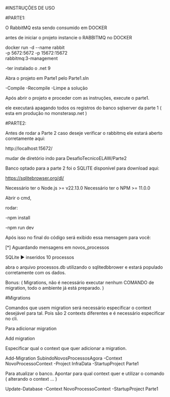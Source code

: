 #INSTRUÇÕES DE USO


#PARTE1:

O RabbitMQ esta sendo consumido em DOCKER

antes de iniciar o projeto instancie o RABBITMQ no DOCKER

docker run -d --name rabbit \
  -p 5672:5672 -p 15672:15672 \
  rabbitmq:3-management

-ter instalado o .net 9

Abra o projeto em Parte1 pelo Parte1.sln

-Compile
-Recompile
-Limpe a solução

Após abrir o projeto e proceder com as instruções, execute o parte1.

ele executará apagando todos os registros do banco sqlserver da parte 1 ( esta em produção no monsterasp.net )






#PARTE2:


Antes de rodar a Parte 2 caso deseje verificar o rabbitmq ele estará aberto corretamente aqui:

http://localhost:15672/

mudar de diretório indo para DesafioTecnicoELAW/Parte2


Banco optado para a parte 2 foi o SQLITE disponível para download aqui:

https://sqlitebrowser.org/dl/

Necessário ter o Node.js >= v22.13.0
Necessário ter o NPM >= 11.0.0

Abrir o cmd,

rodar: 

-npm install

-npm run dev



Após isso no final do código será exibido essa mensagem para você:

[*] Aguardando mensagens em novos_processos

SQLite ► inseridos 10 processos

abra o arquivo processos.db utilizando o sqlitedbbrower e estará populado corretamente com os dados.





Bonus: 
( Migrations, não é necessário executar nenhum COMANDO de migration, todo o ambiente já está preparado. )



#Migrations

Comandos que usem migration será necessário especificar o context desejável para tal. Pois são 2 contexts diferentes e é necessário especificar no cli.

Para adicionar migration

Add migration

Especificar qual o context que quer adicionar a migration.

Add-Migration SubindoNovosProcessosAgora -Context NovoProcessoContext -Project InfraData -StartupProject Parte1

Para atualizar o banco. Apontar para qual context quer e utilizar o comando ( alterando o context ... )

Update-Database -Context NovoProcessoContext -StartupProject Parte1


